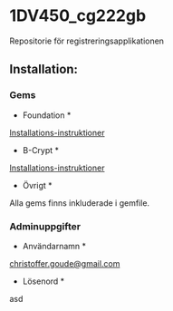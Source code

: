 ﻿# 1DV450_cg222gb
Repositorie för registreringsapplikationen

## Installation:

### Gems

* Foundation *

[Installations-instruktioner](https://rubygems.org/gems/zurb-foundation)

* B-Crypt *

[Installations-instruktioner](https://github.com/codahale/bcrypt-ruby)

* Övrigt *

Alla gems finns inkluderade i gemfile.

### Adminuppgifter

* Användarnamn * 

christoffer.goude@gmail.com

* Lösenord * 

asd